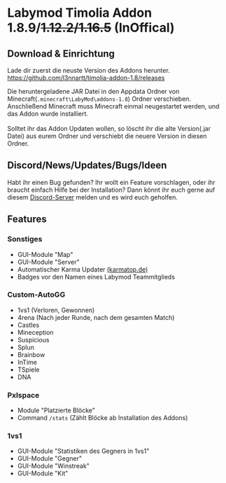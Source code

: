 # Labymod Timolia Addon 1.8.9/~~1.12.2/1.16.5~~ (InOffical)

## Download & Einrichtung
Lade dir zuerst die neuste Version des Addons herunter.</br>
https://github.com/l3nnartt/timolia-addon-1.8/releases

Die heruntergeladene JAR Datei in den Appdata Ordner von Minecraft(``.minecraft\LabyMod\addons-1.8``) Ordner verschieben. <br>
Anschließend Minecraft muss Minecraft einmal neugestartet werden, und das Addon wurde installiert. <br>
<br>
Solltet ihr das Addon Updaten wollen, so löscht ihr die alte Version(.jar Datei) aus eurem Ordner und verschiebt die neuere Version in diesen Ordner.

## Discord/News/Updates/Bugs/Ideen
Habt ihr einen Bug gefunden? Ihr wollt ein Feature vorschlagen, oder ihr braucht einfach Hilfe bei der Installation?
Dann könnt ihr euch gerne auf diesem [Discord-Server](https://discord.gg/3HMw6UvWbq) melden und es wird euch geholfen.

## Features

### Sonstiges
- GUI-Module "Map"
- GUI-Module "Server"
- Automatischer Karma Updater [(karmatop.de)](https://karmatop.de/)
- Badges vor den Namen eines Labymod Teammitglieds

### Custom-AutoGG
- 1vs1 (Verloren, Gewonnen)
- 4rena (Nach jeder Runde, nach dem gesamten Match)
- Castles
- Mineception
- Suspicious
- Splun
- Brainbow
- InTime
- TSpiele
- DNA

### Pxlspace
- Module "Platzierte Blöcke"
- Command ``/stats`` (Zählt Blöcke ab Installation des Addons)
 
### 1vs1
- GUI-Module "Statistiken des Gegners in 1vs1"
- GUI-Module "Gegner"
- GUI-Module "Winstreak"
- GUI-Module "Kit"
